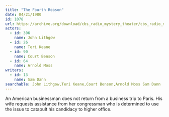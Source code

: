 ```yaml
---
title: "The Fourth Reason"
date: 04/21/1980
id: 1078
url: https://archive.org/download/cbs_radio_mystery_theater/cbs_radio_mystery_theater-1051-1100.zip/cbs_radio_mystery_theater-1051-1100%2Fcbsrmt_1078_the_fourth_reason.mp3
actors:  
  - id: 306
    name: John Lithgow  
  - id: 26
    name: Teri Keane  
  - id: 90
    name: Court Benson  
  - id: 64
    name: Arnold Moss
writers:  
  - id: 13
    name: Sam Dann
searchable: John Lithgow,Teri Keane,Court Benson,Arnold Moss Sam Dann
---
```

An American businessman does not return from a business trip to Paris. His wife requests assistance from her congressman who is determined to use the issue to catapult his candidacy to higher office.